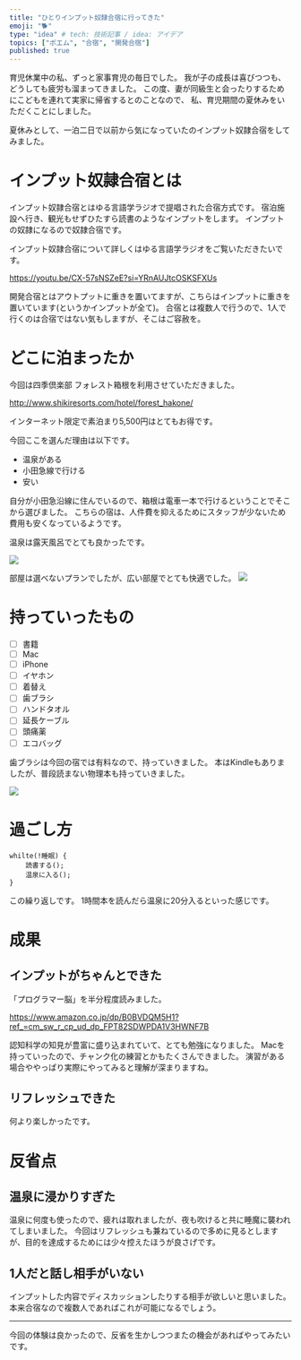 ```yaml
---
title: "ひとりインプット奴隷合宿に行ってきた"
emoji: "🐕"
type: "idea" # tech: 技術記事 / idea: アイデア
topics: ["ポエム", "合宿", "開発合宿"]
published: true
---
```


育児休業中の私、ずっと家事育児の毎日でした。
我が子の成長は喜びつつも、どうしても疲労も溜まってきました。
この度、妻が同級生と会ったりするためにこどもを連れて実家に帰省するとのことなので、
私、育児期間の夏休みをいただくことにしました。

夏休みとして、一泊二日で以前から気になっていたのインプット奴隷合宿をしてみました。

# インプット奴隷合宿とは

インプット奴隷合宿とはゆる言語学ラジオで提唱された合宿方式です。
宿泊施設へ行き、観光もせずひたすら読書のようなインプットをします。
インプットの奴隷になるので奴隷合宿です。


インプット奴隷合宿について詳しくはゆる言語学ラジオをご覧いただきたいです。

https://youtu.be/CX-57sNSZeE?si=YRnAUJtcOSKSFXUs

開発合宿とはアウトプットに重きを置いてますが、こちらはインプットに重きを置いています(というかインプットが全て)。
合宿とは複数人で行うので、1人で行くのは合宿ではない気もしますが、そこはご容赦を。

# どこに泊まったか

今回は四季倶楽部 フォレスト箱根を利用させていただきました。

http://www.shikiresorts.com/hotel/forest_hakone/

インターネット限定で素泊まり5,500円はとてもお得です。

今回ここを選んだ理由は以下です。

* 温泉がある
* 小田急線で行ける
* 安い

自分が小田急沿線に住んでいるので、箱根は電車一本で行けるということでそこから選びました。
こちらの宿は、人件費を抑えるためにスタッフが少ないため費用も安くなっているようです。

温泉は露天風呂でとても良かったです。

![](https://storage.googleapis.com/zenn-user-upload/4aa7454af634-20230914.jpeg)

部屋は選べないプランでしたが、広い部屋でとても快適でした。
![](https://storage.googleapis.com/zenn-user-upload/f5a860e0a819-20230914.png)

# 持っていったもの

- [ ]  書籍
- [ ]  Mac
- [ ]  iPhone
- [ ]  イヤホン
- [ ]  着替え
- [ ]  歯ブラシ
- [ ]  ハンドタオル
- [ ]  延長ケーブル
- [ ]  頭痛薬
- [ ]  エコバッグ

歯ブラシは今回の宿では有料なので、持っていきました。
本はKindleもありましたが、普段読まない物理本も持っていきました。

![](https://storage.googleapis.com/zenn-user-upload/589b42f8b040-20230914.png)



# 過ごし方

```
whilte(!睡眠) {
    読書する();
    温泉に入る();
}
```

この繰り返しです。
1時間本を読んだら温泉に20分入るといった感じです。

# 成果

## インプットがちゃんとできた
「プログラマー脳」を半分程度読みました。

https://www.amazon.co.jp/dp/B0BVDQM5H1?ref_=cm_sw_r_cp_ud_dp_FPT82SDWPDA1V3HWNF7B

認知科学の知見が豊富に盛り込まれていて、とても勉強になりました。
Macを持っていったので、チャンク化の練習とかもたくさんできました。
演習がある場合ややっぱり実際にやってみると理解が深まりますね。


## リフレッシュできた
何より楽しかったです。

# 反省点

## 温泉に浸かりすぎた
温泉に何度も使ったので、疲れは取れましたが、夜も吹けると共に睡魔に襲われてしまいました。
今回はリフレッシュも兼ねているので多めに見るとしますが、目的を達成するためには少々控えたほうが良さげです。

## 1人だと話し相手がいない
インプットした内容でディスカッションしたりする相手が欲しいと思いました。
本来合宿なので複数人であればこれが可能になるでしょう。

---

今回の体験は良かったので、反省を生かしつつまたの機会があればやってみたいです。



